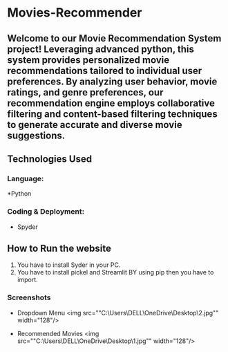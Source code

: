# Movies-Recommender
## Welcome to our Movie Recommendation System project! Leveraging advanced python, this system provides personalized movie recommendations tailored to individual user preferences. By analyzing user behavior, movie ratings, and genre preferences, our recommendation engine employs collaborative filtering and content-based filtering techniques to generate accurate and diverse movie suggestions. 
## Technologies Used
### Language:
*Python

### Coding & Deployment:
* Spyder


## How to Run the website
1. You have to install Syder in your PC.
2. You have to install pickel and Streamlit BY using pip then you have to import.

### Screenshots
* Dropdown Menu
 <img src=""C:\Users\DELL\OneDrive\Desktop\2.jpg"" width="128"/>

* Recommended Movies
  <img src=""C:\Users\DELL\OneDrive\Desktop\1.jpg"" width="128"/>

